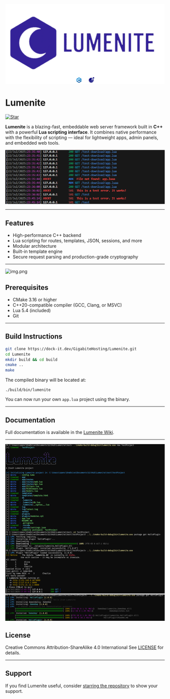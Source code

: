 ![Banner](.readme/banner.png)

# Lumenite

[![Star](https://img.shields.io/github/stars/OusmBlueNinja/Lumenite?style=)](https://github.com/OusmBlueNinja/Lumenite/stargazers)

**Lumenite** is a blazing-fast, embeddable web server framework built in **C++** with a powerful **Lua scripting
interface**.
It combines native performance with the flexibility of scripting — ideal for lightweight apps, admin panels, and
embedded web tools.

![Screenshot](.readme/img.png)

---

## Features

* High-performance C++ backend
* Lua scripting for routes, templates, JSON, sessions, and more
* Modular architecture
* Built-in template engine
* Secure request parsing and production-grade cryptography

---

![img.png](https://github.com/OusmBlueNinja/Lumenite/blob/main/.readme/Gif-cli.gif?raw=true)

## Prerequisites

* CMake 3.16 or higher
* C++20-compatible compiler (GCC, Clang, or MSVC)
* Lua 5.4 (included)
* Git

---

## Build Instructions

```bash
git clone https://dock-it.dev/GigabiteHosting/Lumenite.git
cd Lumenite
mkdir build && cd build
cmake ..
make
```

The compiled binary will be located at:

```
./build/bin/lumenite
```

You can now run your own `app.lua` project using the binary.

---

## Documentation

Full documentation is available in the [Lumenite Wiki](https://dock-it.dev/GigabiteHosting/Lumenite/wiki).

---

![img.png](.readme/cli.png)
![img.png](.readme/pkgmngr.png)

## License

Creative Commons Attribution-ShareAlike 4.0 International
See [LICENSE](./LICENSE) for details.

---

## Support

If you find Lumenite useful, consider [starring the repository](https://github.com/OusmBlueNinja/Lumenite) to show your
support.
